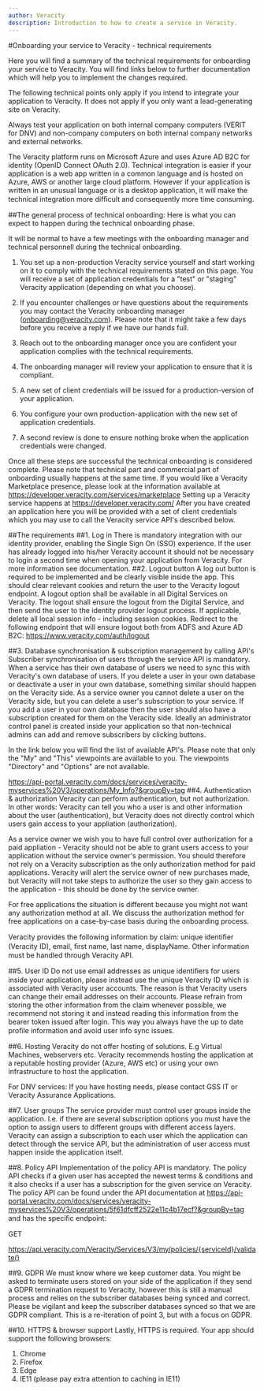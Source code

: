```yaml
---
author: Veracity
description: Introduction to how to create a service in Veracity.
---
```


#Onboarding your service to Veracity - technical requirements

Here you will find a summary of the technical requirements for onboarding your service to Veracity. You will find links below to further documentation which will help you to implement the changes required.

The following technical points only apply if you intend to integrate your application to Veracity. It does not apply if you only want a lead-generating site on Veracity.

Always test your application on both internal company computers (VERIT for DNV) and non-company computers on both internal company networks and external networks.

The Veracity platform runs on Microsoft Azure and uses Azure AD B2C for identity (OpenID Connect OAuth 2.0). Technical integration is easier if your application is a web app written in a common language and is hosted on Azure, AWS or another large cloud platform. However if your application is written in an unusual language or is a desktop application, it will make the technical integration more difﬁcult and consequently more time consuming.

##The general process of technical onboarding:
Here is what you can expect to happen during the technical onboarding phase.

It will be normal to have a few meetings with the onboarding manager and technical personnell during the technical onboarding.

1. You set up a non-production Veracity service yourself and start working on it to comply with the technical requirements stated on this page. You will receive a set of application credentials for a "test" or "staging" Veracity application (depending on what you choose).

2. If you encounter challenges or have questions about the requirements you may contact the Veracity onboarding manager (onboarding@veracity.com). Please note that it might take a few days before you receive a reply if we have our hands full.

3. Reach out to the onboarding manager once you are confident your application complies with the technical requirements.

4. The onboarding manager will review your application to ensure that it is compliant.

5. A new set of client credentials will be issued for a production-version of your application.

6. You configure your own production-application with the new set of application credentials.

7. A second review is done to ensure nothing broke when the application credentials were changed.

Once all these steps are successful the technical onboarding is considered complete.
Please note that technical part and commercial part of onboarding usually happens at the same time.
If you would like a Veracity Marketplace presence, please look at the information available at https://developer.veracity.com/services/marketplace
Setting up a Veracity service happens at https://developer.veracity.com/
After you have created an application here you will be provided with a set of client credentials which you may use to call the Veracity service API's described below.

##The requirements
##1. Log in
There is mandatory integration with our identity provider, enabling the Single Sign On (SSO) experience. If the user has already logged into his/her Veracity account it should not be necessary to login a second time when opening your application from Veracity. For more information see documentation.
##2. Logout button
A log out button is required to be implemented and be clearly visible inside the app. This should clear relevant cookies and return the user to the Veracity logout endpoint. A logout option shall be available in all Digital Services on Veracity. The logout shall ensure the logout from the Digital Service, and then send the user to the identity provider logout process. If applicable, delete all local session info - including session cookies. Redirect to the following endpoint that will ensure logout both from ADFS and Azure AD B2C: https://www.veracity.com/auth/logout

##3. Database synchronisation & subscription management by calling API's
Subscriber synchronisation of users through the service API is mandatory. When a service has their own database of users we need to sync this with Veracity's own database of users. If you delete a user in your own database or deactivate a user in your own database, something similar should happen on the Veracity side. As a service owner you cannot delete a user on the Veracity side, but you can delete a user's subscription to your service. If you add a user in your own database then the user should also have a subscription created for them on the Veracity side. Ideally an administrator control panel is created inside your application so that non-technical admins can add and remove subscribers by clicking buttons.

In the link below you will find the list of available API's. Please note that only the "My" and "This" viewpoints are available to you. The viewpoints "Directory" and "Options" are not available.

https://api-portal.veracity.com/docs/services/veracity-myservices%20V3/operations/My_Info?&groupBy=tag
##4. Authentication & authorization
Veracity can perform authentication, but not authorization. In other words: Veracity can tell you who a user is and other information about the user (authentication), but Veracity does not directly control which users gain access to your appliation (authorization).

As a service owner we wish you to have full control over authorization for a paid appliation - Veracity should not be able to grant users access to your application without the service owner's permission. You should therefore not rely on a Veracity subscription as the only authorization method for paid applications. Veracity will alert the service owner of new purchases made, but Veracity will not take steps to authorize the user so they gain access to the application - this should be done by the service owner.

For free applications the situation is different because you might not want any authorization method at all. We discuss the authorization method for free applications on a case-by-case basis during the onboarding process.

Veracity provides the following information by claim: unique identiﬁer (Veracity ID), email, ﬁrst name, last name, displayName. Other information must be handled through Veracity API.

##5. User ID
Do not use email addresses as unique identiﬁers for users inside your application, please instead use the unique Veracity ID which is associated with Veracity user accounts. The reason is that Veracity users can change their email addresses on their accounts. Please refrain from storing the other information from the claim whenever possible, we recommend not storing it and instead reading this information from the bearer token issued after login. This way you always have the up to date proﬁle information and avoid user info sync issues.

##6. Hosting
Veracity do not offer hosting of solutions. E.g Virtual Machines, webservers etc.
Veracity recommends hosting the application at a reputable hosting provider (Azure, AWS etc) or using your own infrastructure to host the application.

For DNV services: If you have hosting needs, please contact GSS IT or Veracity Assurance Applications.

##7. User groups
The service provider must control user groups inside the application. I.e. if there are several subscription options you must have the option to assign users to different groups with different access layers. Veracity can assign a subscription to each user which the application can detect through the service API, but the administration of user access must happen inside the application itself.

##8. Policy API
Implementation of the policy API is mandatory. The policy API checks if a given user has accepted the newest terms & conditions and it also checks if a user has a subscription for the given service on Veracity. The policy API can be found under the API documentation at
https://api-portal.veracity.com/docs/services/veracity-myservices%20V3/operations/5f61dfcff2522e11c4b17ecf?&groupBy=tag
and has the speciﬁc endpoint:

GET

https://api.veracity.com/Veracity/Services/V3/my/policies/{serviceId}/validate()

##9. GDPR
We must know where we keep customer data. You might be asked to terminate users stored on your side of the application if they send a GDPR termination request to Veracity, however this is still a manual process and relies on the subscriber databases being synced and correct. Please be vigilant and keep the subscriber databases synced so that we are GDPR compliant. This is a re-iteration of point 3, but with a focus on GDPR.

##10. HTTPS & browser support
Lastly, HTTPS is required.
Your app should support the following browsers:
1. Chrome
2. Firefox
3. Edge
4. IE11 (please pay extra attention to caching in IE11)
